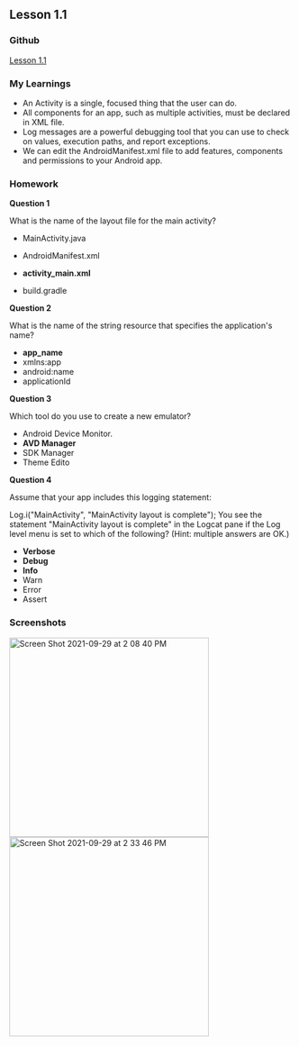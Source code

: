 
## Lesson 1.1

### Github
[Lesson 1.1](https://github.com/apeksha20/CS5520MobileApplicationDevelopment/tree/main/Lesson1_1)

### My Learnings
* An Activity is a single, focused thing that the user can do.
* All components for an app, such as multiple activities, must be declared in XML file.
* Log messages are a powerful debugging tool that you can use to check on values, execution paths, and report exceptions.
* We can edit the AndroidManifest.xml file to add features, components and permissions to your Android app.


### Homework

**Question 1**

What is the name of the layout file for the main activity?

* MainActivity.java

* AndroidManifest.xml

* **activity_main.xml**

* build.gradle


**Question 2**

What is the name of the string resource that specifies the application's name?  

* **app_name**
* xmlns:app
* android:name
* applicationId

**Question 3**

Which tool do you use to create a new emulator?  

* Android Device Monitor. 
* **AVD Manager**
* SDK Manager 
* Theme Edito

**Question 4**

Assume that your app includes this logging statement:  

Log.i("MainActivity", "MainActivity layout is complete");
You see the statement "MainActivity layout is complete" in the Logcat pane if the Log level menu is set to which of the following? (Hint: multiple answers are OK.)

* **Verbose**
* **Debug** 
* **Info** 
* Warn
* Error
* Assert

### Screenshots
<img width="354" alt="Screen Shot 2021-09-29 at 2 08 40 PM" src="https://user-images.githubusercontent.com/17286896/135396194-2b742a26-7829-40ed-8c79-123c3e925547.png">

<img width="354" alt="Screen Shot 2021-09-29 at 2 33 46 PM" src="https://user-images.githubusercontent.com/17286896/135396228-6a2ece0f-f078-4604-b0c3-653c637821cb.png">



